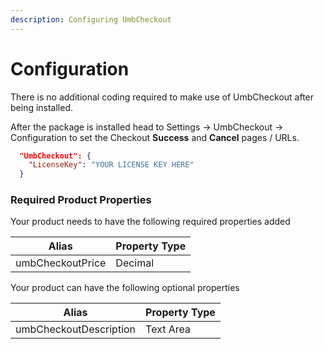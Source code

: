 ```yaml
---
description: Configuring UmbCheckout
---
```


# Configuration

There is no additional coding required to make use of UmbCheckout after being installed.

After the package is installed head to Settings -> UmbCheckout -> Configuration to set the Checkout **Success** and **Cancel** pages / URLs.

```json
  "UmbCheckout": {
    "LicenseKey": "YOUR LICENSE KEY HERE"
  }
```

### Required Product Properties

Your product needs to have the following required properties added

| Alias            | Property Type |
| ---------------- | ------------- |
| umbCheckoutPrice | Decimal       |

Your product can have the following optional properties

| Alias                  | Property Type |
| ---------------------- | ------------- |
| umbCheckoutDescription | Text Area     |
